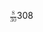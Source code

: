<span class="katex"><span class="katex-mathml"><math xmlns="http://www.w3.org/1998/Math/MathML"><semantics><mrow><mfrac><mn>8</mn><mn>30</mn></mfrac></mrow><annotation encoding="application/x-tex">\frac{8}{30}</annotation></semantics></math></span><span class="katex-html" aria-hidden="true"><span class="base"><span class="strut" style="height:1.190108em;vertical-align:-0.345em;"></span><span class="mord"><span class="mopen nulldelimiter"></span><span class="mfrac"><span class="vlist-t vlist-t2"><span class="vlist-r"><span class="vlist" style="height:0.845108em;"><span style="top:-2.6550000000000002em;"><span class="pstrut" style="height:3em;"></span><span class="sizing reset-size6 size3 mtight"><span class="mord mtight"><span class="mord mtight">3</span><span class="mord mtight">0</span></span></span></span><span style="top:-3.23em;"><span class="pstrut" style="height:3em;"></span><span class="frac-line" style="border-bottom-width:0.04em;"></span></span><span style="top:-3.394em;"><span class="pstrut" style="height:3em;"></span><span class="sizing reset-size6 size3 mtight"><span class="mord mtight"><span class="mord mtight">8</span></span></span></span></span><span class="vlist-s">​</span></span><span class="vlist-r"><span class="vlist" style="height:0.345em;"><span></span></span></span></span></span><span class="mclose nulldelimiter"></span></span></span></span></span>